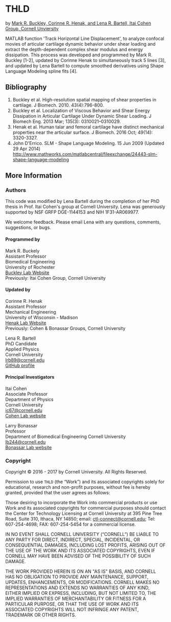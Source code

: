# THLD
by [Mark R. Buckley, Corinne R. Henak, and Lena R. Bartell, Itai Cohen Group, Cornell Unviersity](#authors)

MATLAB function 'Track Horizontal Line Displacement', to analyze confocal movies of articular cartilage dynamic behavior under shear loading and extract the depth-dependent complex shear modulus and energy dissipation. This process was developed and programmed by Mark R. Buckley [1-2], updated by Corinne Henak to simultaneously track 5 lines [3], and updated by Lena Bartell to compute smoothed derivatives using Shape Language Modeling spline fits [4].

## Bibliography

1. Buckley et al. High-resolution spatial mapping of shear properties in cartilage. J Biomech. 2010. 43(4):796-800.
2. Buckley et al. Localization of Viscous Behavior and Shear Energy Dissipation in Articular Cartilage Under Dynamic Shear Loading. J Biomech Eng. 2013 Mar; 135(3): 0310021–0310029.
3. Henak et al. Human talar and femoral cartilage have distinct mechanical properties near the articular surface. J Biomech. 2016 Oct; 49(14): 3320-3327.
4. John D'Errico. SLM - Shape Language Modeling. 15 Jun 2009 (Updated 29 Apr 2014) http://www.mathworks.com/matlabcentral/fileexchange/24443-slm-shape-language-modeling

## More Information

### Authors

This code was modified by Lena Bartell during the completion of her PhD thesis in Prof. Itai Cohen's group at Cornell University. Lena was generously supported by NSF GRFP DGE-1144153 and NIH 1F31-AR069977. 

We welcome feedback. Please email Lena with any questions, comments, suggestions, or bugs. 

#### Programmed by

Mark R. Buckely  
Assistant Professor  
Biomedical Engineering  
University of Rochester  
[Buckley Lab Website](https://www.urmc.rochester.edu/labs/buckley.aspx)  
Previously: Itai Cohen Group, Cornell University  

#### Updated by

Corinne R. Henak  
Assistant Professor  
Mechanical Engineering  
University of Wisconsin - Madison  
[Henak Lab Website](http://henaklab.engr.wisc.edu/)  
Previously: Cohen & Bonassar Groups, Cornell University  

Lena R. Bartell  
PhD Candidate  
Applied Physics  
Cornell University  
lrb89@cornell.edu  
[GitHub profile](https://github.com/lbartell)  

#### Principal Investigators

Itai Cohen  
Associate Professor  
Department of Physics  
Cornell University  
ic67@cornell.edu  
[Cohen Lab website](http://cohengroup.lassp.cornell.edu/)  

Larry Bonassar  
Professor  
Department of Biomedical Engineering
Cornell University  
lb244@cornell.edu  
[Bonassar Lab website](http://bonassar.research.engineering.cornell.edu/)

### Copyright
Copyright &copy; 2016 - 2017 by Cornell University. All Rights Reserved.
 
Permission to use `THLD` (the “Work”) and its associated copyrights solely for educational, research and non-profit purposes, without fee is hereby granted, provided that the user agrees as follows:
 
Those desiring to incorporate the Work into commercial products or use Work and its associated copyrights for commercial purposes should contact the Center for Technology Licensing at Cornell University at 395 Pine Tree Road, Suite 310, Ithaca, NY 14850; email: ctl-connect@cornell.edu; Tel: 607-254-4698; FAX: 607-254-5454 for a commercial license.
 
IN NO EVENT SHALL CORNELL UNIVERSITY (“CORNELL”) BE LIABLE TO ANY PARTY FOR DIRECT, INDIRECT, SPECIAL, INCIDENTAL, OR CONSEQUENTIAL DAMAGES, INCLUDING LOST PROFITS, ARISING OUT OF THE USE OF THE WORK AND ITS ASSOCIATED COPYRIGHTS, EVEN IF CORNELL MAY HAVE BEEN ADVISED OF THE POSSIBILITY OF SUCH DAMAGE.
 
THE WORK PROVIDED HEREIN IS ON AN "AS IS" BASIS, AND CORNELL HAS NO OBLIGATION TO PROVIDE ANY MAINTENANCE, SUPPORT, UPDATES, ENHANCEMENTS, OR MODIFICATIONS.  CORNELL MAKES NO REPRESENTATIONS AND EXTENDS NO WARRANTIES OF ANY KIND, EITHER IMPLIED OR EXPRESS, INCLUDING, BUT NOT LIMITED TO, THE IMPLIED WARRANTIES OF MERCHANTABILITY OR FITNESS FOR A PARTICULAR PURPOSE, OR THAT THE USE OF WORK AND ITS ASSOCIATED COPYRIGHTS WILL NOT INFRINGE ANY PATENT, TRADEMARK OR OTHER RIGHTS.